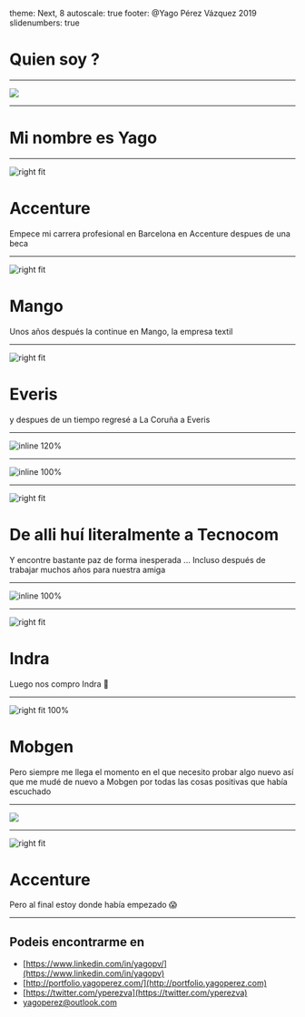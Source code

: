 theme: Next, 8
autoscale: true
footer: @Yago Pérez Vázquez 2019
slidenumbers: true

# Quien soy ?

---

![](https://media.giphy.com/media/KQm5O05y9rzQA/giphy.gif)

---

# Mi nombre es Yago

---

![right fit](https://www.territorimac.com/wp-content/uploads/2017/08/what-is-accenture.jpg)

# Accenture

Empece mi carrera profesional en Barcelona en Accenture despues de una beca

---

![right fit](http://4.bp.blogspot.com/-ndgFUrHRX7s/UlwkWkk1CuI/AAAAAAAAAt0/pyZuValaJhU/s1600/mango-logo.jpg)

# Mango

Unos años después la continue en Mango, la empresa textil

---

![right fit](https://mesadetemporada.com/wp-content/uploads/2018/10/everis-logo.png)

# Everis

y despues de un tiempo regresé a La Coruña a Everis

---

![inline 120%](https://media.giphy.com/media/KGVgi2nOVkCoE/giphy.gif)

---

![inline 100%](https://media.giphy.com/media/11ZSwQNWba4YF2/giphy.gif)

---

![right fit](http://forumtic.upc.edu/wp-content/uploads/2016/03/Tecnocom.jpg)

# De alli huí literalmente a Tecnocom

Y encontre bastante paz de forma inesperada ... Incluso después de trabajar muchos años para nuestra amiga

---

![inline 100%](https://www.marcasrenombradas.com/wp-content/uploads/2014/08/Inditex-750x421.jpg)

---

![right fit](https://labolsaparaprincipiantes.com/wp-content/uploads/2017/11/indra-logo-680x410.jpg)

# Indra

Luego nos compro Indra 💩

---

![right fit 100%](https://pbs.twimg.com/profile_images/938387100038238208/e-V2wJE5_400x400.jpg)

# Mobgen

Pero siempre me llega el momento en el que necesito probar algo nuevo así que me mudé de nuevo a Mobgen por todas las cosas positivas que había escuchado

---

![](https://www.youtube.com/watch?v=HhzPwVaMCfo&t=74s)

---

![right fit](https://www.territorimac.com/wp-content/uploads/2017/08/what-is-accenture.jpg)

# Accenture

Pero al final estoy donde había empezado 😱

---

## Podeis encontrarme en 

- [https://www.linkedin.com/in/yagopv/](https://www.linkedin.com/in/yagopv)
- [http://portfolio.yagoperez.com/](http://portfolio.yagoperez.com)
- [https://twitter.com/yperezva](https://twitter.com/yperezva)
- [yagoperez@outlook.com](mailto:yagoperez@outlook.com)

